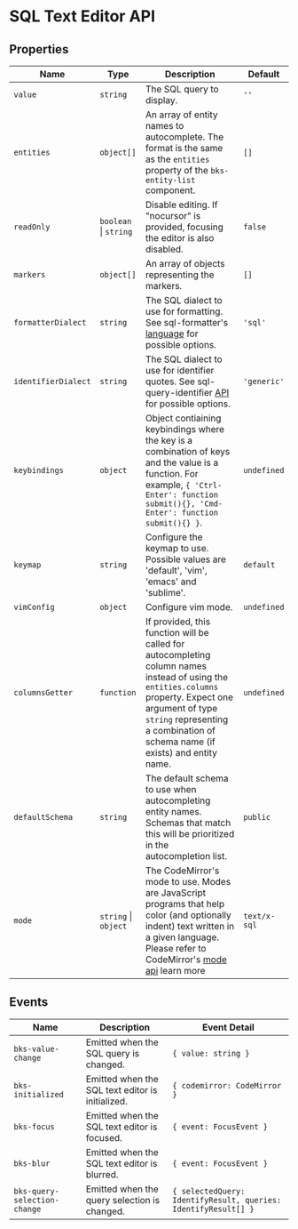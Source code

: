 # SQL Text Editor API

## Properties

| Name                | Type                  | Description                                                                                                                                                                                                                             | Default      |
| ------------------- | --------------------- | --------------------------------------------------------------------------------------------------------------------------------------------------------------------------------------------------------------------------------------- | ------------ |
| `value`             | `string`              | The SQL query to display.                                                                                                                                                                                                               | `''`         |
| `entities`          | `object[]`            | An array of entity names to autocomplete. The format is the same as the `entities` property of the `bks-entity-list` component.                                                                                                         | `[]`         |
| `readOnly`          | `boolean` \| `string` | Disable editing. If "nocursor" is provided, focusing the editor is also disabled.                                                                                                                                                       | `false`      |
| `markers`           | `object[]`            | An array of objects representing the markers.                                                                                                                                                                                           | `[]`         |
| `formatterDialect`  | `string`              | The SQL dialect to use for formatting. See sql-formatter's [language](https://github.com/sql-formatter-org/sql-formatter/blob/master/docs/language.md) for possible options.                                                            | `'sql'`      |
| `identifierDialect` | `string`              | The SQL dialect to use for identifier quotes. See sql-query-identifier [API](https://github.com/coresql/sql-query-identifier?tab=readme-ov-file#api) for possible options.                                                              | `'generic'`  |
| `keybindings`       | `object`              | Object contiaining keybindings where the key is a combination of keys and the value is a function. For example, `{ 'Ctrl-Enter': function submit(){}, 'Cmd-Enter': function submit(){} }`.                                              | `undefined`  |
| `keymap`            | `string`              | Configure the keymap to use. Possible values are 'default', 'vim', 'emacs' and 'sublime'.                                                                                                                                               | `default`    |
| `vimConfig`         | `object`              | Configure vim mode.                                                                                                                                                                                                                     | `undefined`  |
| `columnsGetter`     | `function`            | If provided, this function will be called for autocompleting column names instead of using the `entities.columns` property. Expect one argument of type `string` representing a combination of schema name (if exists) and entity name. | `undefined`  |
| `defaultSchema`     | `string`              | The default schema to use when autocompleting entity names. Schemas that match this will be prioritized in the autocompletion list.                                                                                                     | `public`     |
| `mode`              | `string` \| `object`  | The CodeMirror's mode to use. Modes are JavaScript programs that help color (and optionally indent) text written in a given language. Please refer to CodeMirror's [mode api](https://codemirror.net/5/doc/manual.html#modeapi) learn more     | `text/x-sql` |

## Events

| Name                         | Description                                      | Event Detail                                                   |
| ---------------------------- | ------------------------------------------------ | -------------------------------------------------------------- |
| `bks-value-change`           | Emitted when the SQL query is changed.           | `{ value: string }`                                            |
| `bks-initialized`            | Emitted when the SQL text editor is initialized. | `{ codemirror: CodeMirror }`                                   |
| `bks-focus`                  | Emitted when the SQL text editor is focused.     | `{ event: FocusEvent }`                                        |
| `bks-blur`                   | Emitted when the SQL text editor is blurred.     | `{ event: FocusEvent }`                                        |
| `bks-query-selection-change` | Emitted when the query selection is changed.     | `{ selectedQuery: IdentifyResult, queries: IdentifyResult[] }` |

